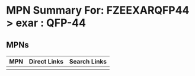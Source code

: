 



# MPN Summary For: FZEEXARQFP44 > exar : QFP-44

## MPNs
  

|MPN|Direct Links|Search Links|
| :--- | :--- | :--- |
||||
